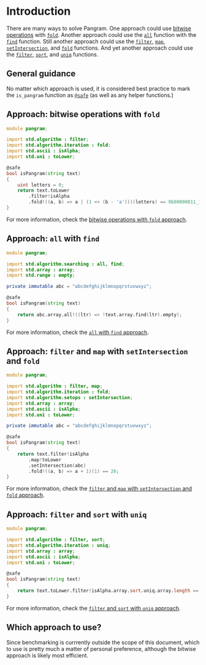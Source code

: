 # Introduction

There are many ways to solve Pangram.
One approach could use [bitwise operations][bitwise] with [`fold`][fold].
Another approach could use the [`all`][all] function with the [`find`][find] function.
Still another approach could use the [`filter`][filter], [`map`][map], [`setIntersection`][setintersection], and [`fold`][fold] functions.
And yet another approach could use the [`filter`][filter], [`sort`][sort], and [`uniq`][uniq] functions.

## General guidance

No matter which approach is used, it is considered best practice to mark the `is_pangram` function as [`@safe`][safe] (as well as any helper functions.)

## Approach: bitwise operations with `fold`

```d
module pangram;

import std.algorithm : filter;
import std.algorithm.iteration : fold;
import std.ascii : isAlpha;
import std.uni : toLower;

@safe
bool isPangram(string text)
{
    uint letters = 0;
    return text.toLower
        .filter!isAlpha
        .fold!((a, b) => a | (1 << (b - 'a')))(letters) == 0b00000011_1111_1111_1111_1111_1111_1111;
}
```

For more information, check the [bitwise operations with `fold` approach][approach-bitwise-fold].

## Approach: `all` with `find`

```d
module pangram;

import std.algorithm.searching : all, find;
import std.array : array;
import std.range : empty;

private immutable abc = "abcdefghijklmnopqrstuvwxyz";

@safe
bool isPangram(string text)
{
    return abc.array.all!((ltr) => !text.array.find(ltr).empty);
}
```

For more information, check the [`all` with `find` approach][approach-all-find].

## Approach: `filter` and `map` with `setIntersection` and `fold`

```d
module pangram;

import std.algorithm : filter, map;
import std.algorithm.iteration : fold;
import std.algorithm.setops : setIntersection;
import std.array : array;
import std.ascii : isAlpha;
import std.uni : toLower;

private immutable abc = "abcdefghijklmnopqrstuvwxyz";

@safe
bool isPangram(string text)
{
    return text.filter!isAlpha
        .map!toLower
        .setIntersection(abc)
        .fold!((a, b) => a + 1)(1) == 26;
}
```

For more information, check the [`filter` and `map` with `setIntersection` and `fold` approach][approach-filter-map-setintersection-fold].

## Approach: `filter` and `sort` with `uniq`

```d
module pangram;

import std.algorithm : filter, sort;
import std.algorithm.iteration : uniq;
import std.array : array;
import std.ascii : isAlpha;
import std.uni : toLower;

@safe
bool isPangram(string text)
{
    return text.toLower.filter!isAlpha.array.sort.uniq.array.length == 26;
}
```

For more information, check the [`filter` and `sort` with `uniq` approach][approach-filter-sort-uniq].

## Which approach to use?

Since benchmarking is currrently outside the scope of this document, which to use is pretty much a matter of personal preference,
although the bitwise approach is likely most efficient.

[bitwise]: https://tour.dlang.org/tour/en/gems/bit-manipulation
[all]: https://dlang.org/phobos/std_algorithm_searching.html#all
[find]: https://dlang.org/phobos/std_algorithm_searching.html#find
[filter]: https://dlang.org/phobos/std_algorithm_iteration.html#.filter
[map]: https://dlang.org/phobos/std_algorithm_iteration.html#map
[setintersection]: https://dlang.org/phobos/std_algorithm_setops.html#setIntersection
[fold]: https://dlang.org/phobos/std_algorithm_iteration.html#fold
[sort]: https://dlang.org/phobos/std_algorithm_sorting.html#sort
[uniq]: https://dlang.org/phobos/std_algorithm_iteration.html#uniq
[safe]: https://dlang.org/spec/function.html#function-safety
[approach-bitwise-fold]: https://exercism.org/tracks/d/exercises/pangram/approaches/bitwise-fold
[approach-all-find]: https://exercism.org/tracks/d/exercises/pangram/approaches/all-find
[approach-filter-map-setintersection-fold]: https://exercism.org/tracks/d/exercises/pangram/approaches/filter-map-setintersection-fold
[approach-filter-sort-uniq]: https://exercism.org/tracks/d/exercises/pangram/approaches/filter-sort-uniq
